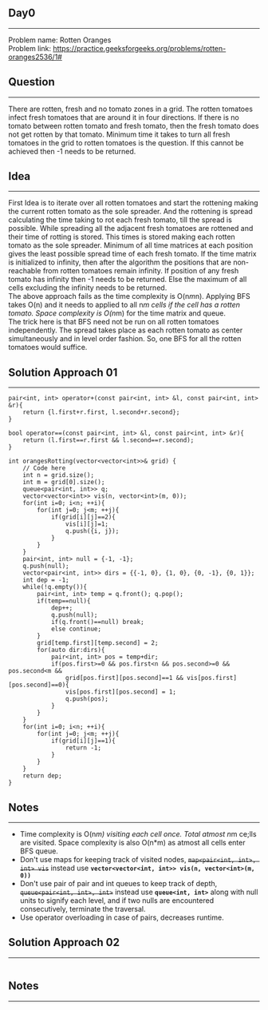 ## Day0
--------
Problem name: Rotten Oranges <br>
Problem link: https://practice.geeksforgeeks.org/problems/rotten-oranges2536/1#

## Question
-----------
There are rotten, fresh and no tomato zones in a grid. The rotten tomatoes infect fresh tomatoes that are around it in four directions. If there is no tomato between rotten tomato and fresh tomato, then the fresh tomato does not get rotten by that tomato. Minimum time it takes to turn all fresh tomatoes in the grid to rotten tomatoes is the question. If this cannot be achieved then -1 needs to be returned.

## Idea
-------
First Idea is to iterate over all rotten tomatoes and start the rottening making the current rotten tomato as the sole spreader. And the rottening is spread calculating the time taking to rot each fresh tomato, till the spread is possible. While spreading all the adjacent fresh tomatoes are rottened and their time of rotting is stored. This times is stored making each rotten tomato as the sole spreader. Minimum of all time matrices at each position gives the least possible spread time of each fresh tomato. If the time matrix is initialized to infinity, then after the algorithm the positions that are non-reachable from rotten tomatoes remain infinity. If position of any fresh tomato has infinity then -1 needs to be returned. Else the maximum of all cells excluding the infinity needs to be returned. <br>
The above approach fails as the time complexity is O(n*m*n). Applying BFS takes O(n) and it needs to applied to all n*m cells if the cell has a rotten tomato. Space complexity is O(n*m) for the time matrix and queue. <br>
The trick here is that BFS need not be run on all rotten tomatoes independently. The spread takes place as each rotten tomato as center simultaneously and in level order fashion. So, one BFS for all the rotten tomatoes would suffice. <br>

## Solution Approach 01
-----------------------
```
pair<int, int> operator+(const pair<int, int> &l, const pair<int, int> &r){   
    return {l.first+r.first, l.second+r.second};                                
}

bool operator==(const pair<int, int> &l, const pair<int, int> &r){
    return (l.first==r.first && l.second==r.second);
}

int orangesRotting(vector<vector<int>>& grid) {
    // Code here
    int n = grid.size();
    int m = grid[0].size();
    queue<pair<int, int>> q;
    vector<vector<int>> vis(n, vector<int>(m, 0));
    for(int i=0; i<n; ++i){
        for(int j=0; j<m; ++j){
            if(grid[i][j]==2){
                vis[i][j]=1;
                q.push({i, j});
            }
        }
    }
    pair<int, int> null = {-1, -1};
    q.push(null);
    vector<pair<int, int>> dirs = {{-1, 0}, {1, 0}, {0, -1}, {0, 1}};
    int dep = -1;
    while(!q.empty()){
        pair<int, int> temp = q.front(); q.pop();
        if(temp==null){
            dep++;
            q.push(null);
            if(q.front()==null) break;
            else continue;
        }
        grid[temp.first][temp.second] = 2;
        for(auto dir:dirs){
            pair<int, int> pos = temp+dir;
            if(pos.first>=0 && pos.first<n && pos.second>=0 && pos.second<m &&
                grid[pos.first][pos.second]==1 && vis[pos.first][pos.second]==0){
                vis[pos.first][pos.second] = 1;
                q.push(pos);
            }
        }
    }
    for(int i=0; i<n; ++i){
        for(int j=0; j<m; ++j){
            if(grid[i][j]==1){
                return -1;
            }
        }
    }
    return dep;
}
```

## Notes
--------
- Time complexity is O(n*m) visiting each cell once. Total atmost n*m ce;lls are visited. Space complexity is also O(n*m) as atmost all cells enter BFS queue.
- Don't use maps for keeping track of visited nodes, <s>`map<pair<int, int>, int> vis`</s> instead use <strong>`vector<vector<int, int>> vis(n, vector<int>(m, 0))`</strong>
- Don't use pair of pair and int queues to keep track of depth, <s>`queue<pair<int, int>, int>`</s> instead use <strong>`queue<int, int>`</strong> along with null units to signify each level, and if two nulls are encountered consecutively, terminate the traversal.
- Use operator overloading in case of pairs, decreases runtime.


## Solution Approach 02
-----------------------
```
```

## Notes
--------